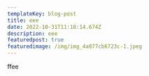 ```yaml
---
templateKey: blog-post
title: eee
date: 2022-10-31T11:18:14.674Z
description: eee
featuredpost: true
featuredimage: /img/img_4a077cb6723c-1.jpeg
---
```

f﻿fee